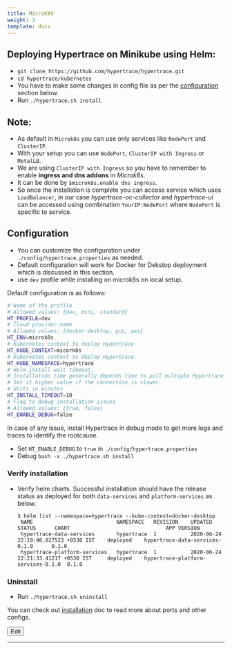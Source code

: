 ```yaml
---
title: MicroK8S
weight: 3
template: docs
---
```


## Deploying Hypertrace on Minikube using Helm:
- `git clone https://github.com/hypertrace/hypertrace.git`
- `cd hypertrace/kubernetes`
- You have to make some changes in config file as per the [configuration](#Configuration) section below.
- Run `./hypertrace.sh install`


## Note:
- As default in `Microk8s` you can use only services like `NodePort` and `ClusterIP`.
- With your setup you can use `NodePort`, `ClusterIP with Ingress` or `MetalLB`. 
- We are using `ClusterIP with Ingress` so you have to remember to enable **ingress and dns addons** in _Microk8s_. 
- It can be done by `$microk8s.enable dns ingress`.
- So once the installation is complete you can access service which uses `LoadBalancer`, in our case _hypertrace-oc-collector_ and _hypertrace-ui_ can be accessed using combination `YourIP:NodePort` where `NodePort` is specific to service. 

## Configuration
- You can customize the configuration under `./config/hypertrace.properties` as needed.
- Default configuration will work for Docker for Dekstop deployment which is discussed in this section. 
- use `dev` profile while installing on microk8s on local setup.

Default configuration is as follows:
```bash
# Name of the profile
# Allowed values: {dev, mini, standard}
HT_PROFILE=dev
# Cloud provider name
# Allowed values: {docker-desktop, gcp, aws}
HT_ENV=microk8s
# Kubernetes context to deploy Hypertrace
HT_KUBE_CONTEXT=micork8s
# Kubernetes context to deploy Hypertrace
HT_KUBE_NAMESPACE=hypertrace
# Helm install wait timeout.
# Installation time generally depends time to pull multiple Hypertrace images from the repository.
# Set it higher value if the connection is slower.
# Units in minutes
HT_INSTALL_TIMEOUT=10
# Flag to debug installation issues
# Allowed values: {true, false}
HT_ENABLE_DEBUG=false
```
In case of any issue, install Hypertrace in debug mode to get more logs and traces to identify the rootcause.
- Set `HT_ENABLE_DEBUG` to `true` in `./config/hypertrace.properties`
- Debug `bash -x ./hypertrace.sh install`


### Verify installation

- Verify helm charts. Successful installation should have the release status as deployed for both `data-services` and `platform-services` as below.
    ``` shell script
    $ helm list --namespace=hypertrace --kube-context=docker-desktop               
     NAME                        	NAMESPACE 	REVISION	UPDATED                             	STATUS  	CHART                             	APP VERSION
     hypertrace-data-services    	hypertrace	1       	2020-06-24 22:19:46.827523 +0530 IST	deployed	hypertrace-data-services-0.1.0    	0.1.0
     hypertrace-platform-services	hypertrace	1       	2020-06-24 22:21:33.41217 +0530 IST 	deployed	hypertrace-platform-services-0.1.0	0.1.0
    ```
### Uninstall
- Run `./hypertrace.sh uninstall`

You can check out [installation](https://docs.hypertrace.org/getting-started/) doc to read more about ports and other configs. 

<a href="https://github.com/hypertrace/hypertrace-docs-website/tree/master/src/pages/deployments/microk8s.md">
<button type="button">Edit</button></a>

***
